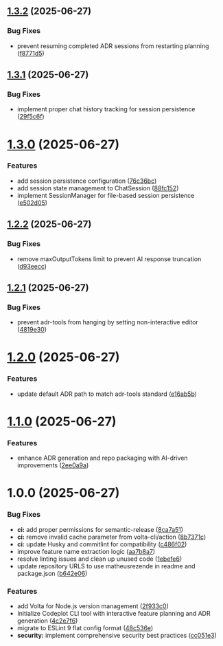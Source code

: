 ## [1.3.2](https://github.com/matheusrezende/codeplot/compare/v1.3.1...v1.3.2) (2025-06-27)


### Bug Fixes

* prevent resuming completed ADR sessions from restarting planning ([f8771d5](https://github.com/matheusrezende/codeplot/commit/f8771d57f12c5b814549d6ee7d6379e71cb978c1))

## [1.3.1](https://github.com/matheusrezende/codeplot/compare/v1.3.0...v1.3.1) (2025-06-27)


### Bug Fixes

* implement proper chat history tracking for session persistence ([29f5c6f](https://github.com/matheusrezende/codeplot/commit/29f5c6f8b8e58bc51b4da24ccab7267970430cea))

# [1.3.0](https://github.com/matheusrezende/codeplot/compare/v1.2.2...v1.3.0) (2025-06-27)


### Features

* add session persistence configuration ([76c36bc](https://github.com/matheusrezende/codeplot/commit/76c36bc57a22ca35a26ea6aafb7efb7731176085))
* add session state management to ChatSession ([88fc152](https://github.com/matheusrezende/codeplot/commit/88fc152ba050130ae788315084a449c3c450be7e))
* implement SessionManager for file-based session persistence ([e502d05](https://github.com/matheusrezende/codeplot/commit/e502d053cf7a647af4d7c2f996f3946be7e637e5))

## [1.2.2](https://github.com/matheusrezende/codeplot/compare/v1.2.1...v1.2.2) (2025-06-27)


### Bug Fixes

* remove maxOutputTokens limit to prevent AI response truncation ([d93eecc](https://github.com/matheusrezende/codeplot/commit/d93eecc907c06f941f0bfc6783b775526c8af773))

## [1.2.1](https://github.com/matheusrezende/codeplot/compare/v1.2.0...v1.2.1) (2025-06-27)


### Bug Fixes

* prevent adr-tools from hanging by setting non-interactive editor ([4819e30](https://github.com/matheusrezende/codeplot/commit/4819e30b4e341770777fe5ad1a23ee8c0871f43f))

# [1.2.0](https://github.com/matheusrezende/codeplot/compare/v1.1.0...v1.2.0) (2025-06-27)


### Features

* update default ADR path to match adr-tools standard ([e16ab5b](https://github.com/matheusrezende/codeplot/commit/e16ab5b560bed0be4ac948297b62c64848068ae3))

# [1.1.0](https://github.com/matheusrezende/codeplot/compare/v1.0.0...v1.1.0) (2025-06-27)


### Features

* enhance ADR generation and repo packaging with AI-driven improvements ([2ee0a9a](https://github.com/matheusrezende/codeplot/commit/2ee0a9ad5b0c64bacd1087a32573f95d25bd2df3))

# 1.0.0 (2025-06-27)


### Bug Fixes

* **ci:** add proper permissions for semantic-release ([8ca7a51](https://github.com/matheusrezende/codeplot/commit/8ca7a51ee611bab055107bf25c49e2997d58000a))
* **ci:** remove invalid cache parameter from volta-cli/action ([8b7371c](https://github.com/matheusrezende/codeplot/commit/8b7371c64e5ec40209c9326b1057e7bdb38988e3))
* **ci:** update Husky and commitlint for compatibility ([c486f02](https://github.com/matheusrezende/codeplot/commit/c486f02a625711f03f54db4ab429494d7e1410b6))
* improve feature name extraction logic ([aa7b8a7](https://github.com/matheusrezende/codeplot/commit/aa7b8a71f750cfc4c45342f0ed417f3ca613de6d))
* resolve linting issues and clean up unused code ([1ebefe6](https://github.com/matheusrezende/codeplot/commit/1ebefe6c269189751c7a74efe774aba30a242e0d))
* update repository URLS to use matheusrezende in readme and package.json ([b642e06](https://github.com/matheusrezende/codeplot/commit/b642e06d1816eda082b98671dbba072e8aee1c0f))


### Features

* add Volta for Node.js version management ([2f933c0](https://github.com/matheusrezende/codeplot/commit/2f933c08d457723f976f75e5d5ad57aaf2739229))
* Initialize Codeplot CLI tool with interactive feature planning and ADR generation ([4c2e7f6](https://github.com/matheusrezende/codeplot/commit/4c2e7f64148cd843d7ce5424dd16065b5cc3fa65))
* migrate to ESLint 9 flat config format ([48c536e](https://github.com/matheusrezende/codeplot/commit/48c536e4d7cec7e4f8eba9c8dfcaaee26f7a9e51))
* **security:** implement comprehensive security best practices ([cc051e3](https://github.com/matheusrezende/codeplot/commit/cc051e3890b79e76d1f25421f3a19d47ecdd28dd))
